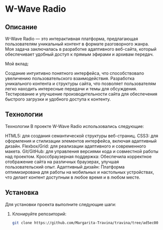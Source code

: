 # W-Wave Radio

## Описание

W-Wave Radio — это интерактивная платформа, предлагающая пользователям уникальный контент в формате разговорного жанра. Моя задача заключалась в разработке адаптивного веб-сайта, который обеспечивает удобный доступ к прямым эфирами и архивам передач.


Мой вклад:

Создание интуитивно понятного интерфейса, что способствовало увеличению пользовательского взаимодействия.
Разработка уникального контента и структуры сайта, что позволяет пользователям легко находить интересные передачи и темы для обсуждения.
Тестирование и улучшение производительности сайта для обеспечения быстрого загрузки и удобного доступа к контенту.

## Технологии

Технологии
В проекте W-Wave Radio использовались следующие:

HTML5: для создания семантической структуры веб-страниц.
CSS3: для оформления и стилизации элементов интерфейса, включая адаптивный дизайн.
Flexbox/Grid: для реализации адаптивного и современного макета.
Git/GitHub: для управления версиями кода и совместной работы над проектом.
Кроссбраузерная поддержка: Обеспечила корректное отображение сайта на различных браузерах, улучшая пользовательский опыт.
Адаптивный дизайн: Платформа оптимизирована для работы на мобильных и настольных устройствах, что делает контент доступным в любое время и в любом месте.

## Установка

Для установки проекта выполните следующие шаги:

1. Клонируйте репозиторий:
   ```bash
   git clone https://github.com/Margarita-Travina/travina/tree/ad5ec0035c5e18198185cb1ae767e1db84777f6f/projects/project1
